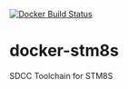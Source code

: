 [![Docker Build Status](https://img.shields.io/docker/build/zcsevcik/toolchain-stm8s.svg)](https://hub.docker.com/r/zcsevcik/toolchain-stm8s/)

# docker-stm8s
SDCC Toolchain for STM8S
